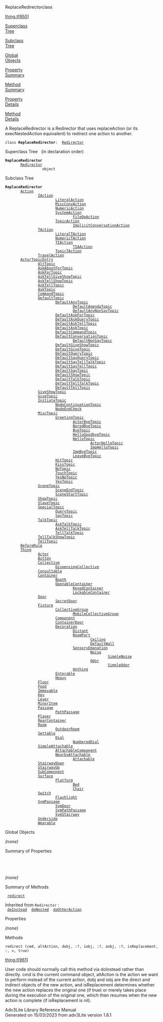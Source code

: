 ---
---
<span class="title">ReplaceRedirector</span><span class="type">class</span>

[thing.t](../file/thing.t.html)\[[950](../source/thing.t.html#950)\]

[Superclass  
Tree](#_SuperClassTree_)

[Subclass  
Tree](#_SubClassTree_)

[Global  
Objects](#_ObjectSummary_)

[Property  
Summary](#_PropSummary_)

[Method  
Summary](#_MethodSummary_)

[Property  
Details](#_Properties_)

[Method  
Details](#_Methods_)

<div class="fdesc">

A ReplaceRedirector is a Redirector that uses replaceAction (or its
execNestedAction equivalent) to redirect one action to another.

`class `**`ReplaceRedirector`**` :   `[`Redirector`](../object/Redirector.html)

</div>

<span id="_SuperClassTree_"></span>

<div class="mjhd">

<span class="hdln">Superclass Tree</span>   (in declaration order)

</div>

**`ReplaceRedirector`**  
`         `[`Redirector`](../object/Redirector.html)  
`                 object`  
<span id="_SubClassTree_"></span>

<div class="mjhd">

<span class="hdln">Subclass Tree</span>  

</div>

**`ReplaceRedirector`**  
`         `[`Action`](../object/Action.html)  
`                 `[`IAction`](../object/IAction.html)  
`                         `[`LiteralAction`](../object/LiteralAction.html)  
`                         `[`MiscConvAction`](../object/MiscConvAction.html)  
`                         `[`NumericAction`](../object/NumericAction.html)  
`                         `[`SystemAction`](../object/SystemAction.html)  
`                                 `[`FileOpAction`](../object/FileOpAction.html)  
`                         `[`TopicAction`](../object/TopicAction.html)  
`                                 `[`ImplicitConversationAction`](../object/ImplicitConversationAction.html)  
`                 `[`TAction`](../object/TAction.html)  
`                         `[`LiteralTAction`](../object/LiteralTAction.html)  
`                         `[`NumericTAction`](../object/NumericTAction.html)  
`                         `[`TIAction`](../object/TIAction.html)  
`                                 `[`TIAAction`](../object/TIAAction.html)  
`                         `[`TopicTAction`](../object/TopicTAction.html)  
`                 `[`TravelAction`](../object/TravelAction.html)  
`         `[`ActorTopicEntry`](../object/ActorTopicEntry.html)  
`                 `[`AltTopic`](../object/AltTopic.html)  
`                 `[`AskAboutForTopic`](../object/AskAboutForTopic.html)  
`                 `[`AskForTopic`](../object/AskForTopic.html)  
`                 `[`AskTellGiveShowTopic`](../object/AskTellGiveShowTopic.html)  
`                 `[`AskTellShowTopic`](../object/AskTellShowTopic.html)  
`                 `[`AskTellTopic`](../object/AskTellTopic.html)  
`                 `[`AskTopic`](../object/AskTopic.html)  
`                 `[`CommandTopic`](../object/CommandTopic.html)  
`                 `[`DefaultTopic`](../object/DefaultTopic.html)  
`                         `[`DefaultAnyTopic`](../object/DefaultAnyTopic.html)  
`                                 `[`DefaultAgendaTopic`](../object/DefaultAgendaTopic.html)  
`                                 `[`DefaultAnyNonSayTopic`](../object/DefaultAnyNonSayTopic.html)  
`                         `[`DefaultAskForTopic`](../object/DefaultAskForTopic.html)  
`                         `[`DefaultAskQueryTopic`](../object/DefaultAskQueryTopic.html)  
`                         `[`DefaultAskTellTopic`](../object/DefaultAskTellTopic.html)  
`                         `[`DefaultAskTopic`](../object/DefaultAskTopic.html)  
`                         `[`DefaultCommandTopic`](../object/DefaultCommandTopic.html)  
`                         `[`DefaultConversationTopic`](../object/DefaultConversationTopic.html)  
`                                 `[`DefaultNonSayTopic`](../object/DefaultNonSayTopic.html)  
`                         `[`DefaultGiveShowTopic`](../object/DefaultGiveShowTopic.html)  
`                         `[`DefaultGiveTopic`](../object/DefaultGiveTopic.html)  
`                         `[`DefaultQueryTopic`](../object/DefaultQueryTopic.html)  
`                         `[`DefaultSayQueryTopic`](../object/DefaultSayQueryTopic.html)  
`                         `[`DefaultSayTellTalkTopic`](../object/DefaultSayTellTalkTopic.html)  
`                         `[`DefaultSayTellTopic`](../object/DefaultSayTellTopic.html)  
`                         `[`DefaultSayTopic`](../object/DefaultSayTopic.html)  
`                         `[`DefaultShowTopic`](../object/DefaultShowTopic.html)  
`                         `[`DefaultTalkTopic`](../object/DefaultTalkTopic.html)  
`                         `[`DefaultTellTalkTopic`](../object/DefaultTellTalkTopic.html)  
`                         `[`DefaultTellTopic`](../object/DefaultTellTopic.html)  
`                 `[`GiveShowTopic`](../object/GiveShowTopic.html)  
`                 `[`GiveTopic`](../object/GiveTopic.html)  
`                 `[`InitiateTopic`](../object/InitiateTopic.html)  
`                         `[`NodeContinuationTopic`](../object/NodeContinuationTopic.html)  
`                         `[`NodeEndCheck`](../object/NodeEndCheck.html)  
`                 `[`MiscTopic`](../object/MiscTopic.html)  
`                         `[`GreetingTopic`](../object/GreetingTopic.html)  
`                                 `[`ActorByeTopic`](../object/ActorByeTopic.html)  
`                                 `[`BoredByeTopic`](../object/BoredByeTopic.html)  
`                                 `[`ByeTopic`](../object/ByeTopic.html)  
`                                 `[`HelloGoodbyeTopic`](../object/HelloGoodbyeTopic.html)  
`                                 `[`HelloTopic`](../object/HelloTopic.html)  
`                                         `[`ActorHelloTopic`](../object/ActorHelloTopic.html)  
`                                         `[`ImpHelloTopic`](../object/ImpHelloTopic.html)  
`                                 `[`ImpByeTopic`](../object/ImpByeTopic.html)  
`                                 `[`LeaveByeTopic`](../object/LeaveByeTopic.html)  
`                         `[`HitTopic`](../object/HitTopic.html)  
`                         `[`KissTopic`](../object/KissTopic.html)  
`                         `[`NoTopic`](../object/NoTopic.html)  
`                         `[`TouchTopic`](../object/TouchTopic.html)  
`                         `[`YesNoTopic`](../object/YesNoTopic.html)  
`                         `[`YesTopic`](../object/YesTopic.html)  
`                 `[`SceneTopic`](../object/SceneTopic.html)  
`                         `[`SceneEndTopic`](../object/SceneEndTopic.html)  
`                         `[`SceneStartTopic`](../object/SceneStartTopic.html)  
`                 `[`ShowTopic`](../object/ShowTopic.html)  
`                 `[`SlaveTopic`](../object/SlaveTopic.html)  
`                 `[`SpecialTopic`](../object/SpecialTopic.html)  
`                         `[`QueryTopic`](../object/QueryTopic.html)  
`                         `[`SayTopic`](../object/SayTopic.html)  
`                 `[`TalkTopic`](../object/TalkTopic.html)  
`                         `[`AskTalkTopic`](../object/AskTalkTopic.html)  
`                         `[`AskTellTalkTopic`](../object/AskTellTalkTopic.html)  
`                         `[`TellTalkTopic`](../object/TellTalkTopic.html)  
`                 `[`TellTalkShowTopic`](../object/TellTalkShowTopic.html)  
`                 `[`TellTopic`](../object/TellTopic.html)  
`         `[`BeforeRule`](../object/BeforeRule.html)  
`         `[`Thing`](../object/Thing.html)  
`                 `[`Actor`](../object/Actor.html)  
`                 `[`Button`](../object/Button.html)  
`                 `[`Collective`](../object/Collective.html)  
`                         `[`DispensingCollective`](../object/DispensingCollective.html)  
`                 `[`Consultable`](../object/Consultable.html)  
`                 `[`Container`](../object/Container.html)  
`                         `[`Booth`](../object/Booth.html)  
`                         `[`OpenableContainer`](../object/OpenableContainer.html)  
`                                 `[`KeyedContainer`](../object/KeyedContainer.html)  
`                                 `[`LockableContainer`](../object/LockableContainer.html)  
`                 `[`Door`](../object/Door.html)  
`                         `[`SecretDoor`](../object/SecretDoor.html)  
`                 `[`Fixture`](../object/Fixture.html)  
`                         `[`CollectiveGroup`](../object/CollectiveGroup.html)  
`                                 `[`MobileCollectiveGroup`](../object/MobileCollectiveGroup.html)  
`                         `[`Component`](../object/Component.html)  
`                         `[`ContainerDoor`](../object/ContainerDoor.html)  
`                         `[`Decoration`](../object/Decoration.html)  
`                                 `[`Distant`](../object/Distant.html)  
`                                 `[`RoomPart`](../object/RoomPart.html)  
`                                         `[`Ceiling`](../object/Ceiling.html)  
`                                         `[`DefaultWall`](../object/DefaultWall.html)  
`                                 `[`SensoryEmanation`](../object/SensoryEmanation.html)  
`                                         `[`Noise`](../object/Noise.html)  
`                                                 `[`SimpleNoise`](../object/SimpleNoise.html)  
`                                         `[`Odor`](../object/Odor.html)  
`                                                 `[`SimpleOdor`](../object/SimpleOdor.html)  
`                                 `[`Unthing`](../object/Unthing.html)  
`                         `[`Enterable`](../object/Enterable.html)  
`                         `[`Heavy`](../object/Heavy.html)  
`                 `[`Floor`](../object/Floor.html)  
`                 `[`Food`](../object/Food.html)  
`                 `[`Immovable`](../object/Immovable.html)  
`                 `[`Key`](../object/Key.html)  
`                 `[`Lever`](../object/Lever.html)  
`                 `[`MinorItem`](../object/MinorItem.html)  
`                 `[`Passage`](../object/Passage.html)  
`                         `[`PathPassage`](../object/PathPassage.html)  
`                 `[`Player`](../object/Player.html)  
`                 `[`RearContainer`](../object/RearContainer.html)  
`                 `[`Room`](../object/Room.html)  
`                         `[`OutdoorRoom`](../object/OutdoorRoom.html)  
`                 `[`Settable`](../object/Settable.html)  
`                         `[`Dial`](../object/Dial.html)  
`                                 `[`NumberedDial`](../object/NumberedDial.html)  
`                 `[`SimpleAttachable`](../object/SimpleAttachable.html)  
`                         `[`AttachableComponent`](../object/AttachableComponent.html)  
`                         `[`NearbyAttachable`](../object/NearbyAttachable.html)  
`                                 `[`Attachable`](../object/Attachable.html)  
`                 `[`StairwayDown`](../object/StairwayDown.html)  
`                 `[`StairwayUp`](../object/StairwayUp.html)  
`                 `[`SubComponent`](../object/SubComponent.html)  
`                 `[`Surface`](../object/Surface.html)  
`                         `[`Platform`](../object/Platform.html)  
`                                 `[`Bed`](../object/Bed.html)  
`                                 `[`Chair`](../object/Chair.html)  
`                 `[`Switch`](../object/Switch.html)  
`                         `[`Flashlight`](../object/Flashlight.html)  
`                 `[`SymPassage`](../object/SymPassage.html)  
`                         `[`SymDoor`](../object/SymDoor.html)  
`                         `[`SymPathPassage`](../object/SymPathPassage.html)  
`                         `[`SymStairway`](../object/SymStairway.html)  
`                 `[`Underside`](../object/Underside.html)  
`                 `[`Wearable`](../object/Wearable.html)  
<span id="_ObjectSummary_"></span>

<div class="mjhd">

<span class="hdln">Global Objects</span>  

</div>

*(none)* <span id="_PropSummary_"></span>

<div class="mjhd">

<span class="hdln">Summary of Properties</span>  

</div>

` `

` `

*(none)* <span id="_MethodSummary_"></span>

<div class="mjhd">

<span class="hdln">Summary of Methods</span>  

</div>

` `[`redirect`](#redirect)`  `

Inherited from `Redirector` :  
` `[`doInstead`](../object/Redirector.html#doInstead)`  `[`doNested`](../object/Redirector.html#doNested)`  `[`doOtherAction`](../object/Redirector.html#doOtherAction)`  `

<span id="_Properties_"></span>

<div class="mjhd">

<span class="hdln">Properties</span>  

</div>

*(none)* <span id="_Methods_"></span>

<div class="mjhd">

<span class="hdln">Methods</span>  

</div>

<span id="redirect"></span>

`redirect (cmd, altAction, dobj, :?, iobj, :?, aobj, :?, isReplacement, :, =, true)`

[thing.t](../file/thing.t.html)\[[961](../source/thing.t.html#961)\]

<div class="desc">

User code should normally call this method via doInstead rather than
directly. cmd is the current command object, altAction is the action we
want to perform instead of the current action, dobj and iobj are the
direct and indirect objects of the new action, and isReplacement
determines whether the new action replaces the original one (if true) or
merely takes place during the execution of the original one, which then
resumes when the new action is complete (if isReplacement is nil).

</div>

<div class="ftr">

Adv3Lite Library Reference Manual  
Generated on 15/03/2023 from adv3Lite version 1.6.1

</div>
